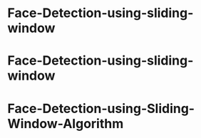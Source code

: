 # Face-Detection-using-sliding-window
# Face-Detection-using-sliding-window
# Face-Detection-using-Sliding-Window-Algorithm
